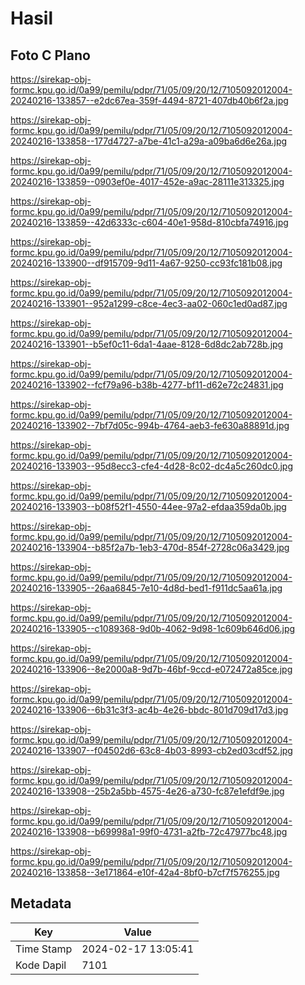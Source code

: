# Hasil

## Foto C Plano

https://sirekap-obj-formc.kpu.go.id/0a99/pemilu/pdpr/71/05/09/20/12/7105092012004-20240216-133857--e2dc67ea-359f-4494-8721-407db40b6f2a.jpg

https://sirekap-obj-formc.kpu.go.id/0a99/pemilu/pdpr/71/05/09/20/12/7105092012004-20240216-133858--177d4727-a7be-41c1-a29a-a09ba6d6e26a.jpg

https://sirekap-obj-formc.kpu.go.id/0a99/pemilu/pdpr/71/05/09/20/12/7105092012004-20240216-133859--0903ef0e-4017-452e-a9ac-28111e313325.jpg

https://sirekap-obj-formc.kpu.go.id/0a99/pemilu/pdpr/71/05/09/20/12/7105092012004-20240216-133859--42d6333c-c604-40e1-958d-810cbfa74916.jpg

https://sirekap-obj-formc.kpu.go.id/0a99/pemilu/pdpr/71/05/09/20/12/7105092012004-20240216-133900--df915709-9d11-4a67-9250-cc93fc181b08.jpg

https://sirekap-obj-formc.kpu.go.id/0a99/pemilu/pdpr/71/05/09/20/12/7105092012004-20240216-133901--952a1299-c8ce-4ec3-aa02-060c1ed0ad87.jpg

https://sirekap-obj-formc.kpu.go.id/0a99/pemilu/pdpr/71/05/09/20/12/7105092012004-20240216-133901--b5ef0c11-6da1-4aae-8128-6d8dc2ab728b.jpg

https://sirekap-obj-formc.kpu.go.id/0a99/pemilu/pdpr/71/05/09/20/12/7105092012004-20240216-133902--fcf79a96-b38b-4277-bf11-d62e72c24831.jpg

https://sirekap-obj-formc.kpu.go.id/0a99/pemilu/pdpr/71/05/09/20/12/7105092012004-20240216-133902--7bf7d05c-994b-4764-aeb3-fe630a88891d.jpg

https://sirekap-obj-formc.kpu.go.id/0a99/pemilu/pdpr/71/05/09/20/12/7105092012004-20240216-133903--95d8ecc3-cfe4-4d28-8c02-dc4a5c260dc0.jpg

https://sirekap-obj-formc.kpu.go.id/0a99/pemilu/pdpr/71/05/09/20/12/7105092012004-20240216-133903--b08f52f1-4550-44ee-97a2-efdaa359da0b.jpg

https://sirekap-obj-formc.kpu.go.id/0a99/pemilu/pdpr/71/05/09/20/12/7105092012004-20240216-133904--b85f2a7b-1eb3-470d-854f-2728c06a3429.jpg

https://sirekap-obj-formc.kpu.go.id/0a99/pemilu/pdpr/71/05/09/20/12/7105092012004-20240216-133905--26aa6845-7e10-4d8d-bed1-f911dc5aa61a.jpg

https://sirekap-obj-formc.kpu.go.id/0a99/pemilu/pdpr/71/05/09/20/12/7105092012004-20240216-133905--c1089368-9d0b-4062-9d98-1c609b646d06.jpg

https://sirekap-obj-formc.kpu.go.id/0a99/pemilu/pdpr/71/05/09/20/12/7105092012004-20240216-133906--8e2000a8-9d7b-46bf-9ccd-e072472a85ce.jpg

https://sirekap-obj-formc.kpu.go.id/0a99/pemilu/pdpr/71/05/09/20/12/7105092012004-20240216-133906--6b31c3f3-ac4b-4e26-bbdc-801d709d17d3.jpg

https://sirekap-obj-formc.kpu.go.id/0a99/pemilu/pdpr/71/05/09/20/12/7105092012004-20240216-133907--f04502d6-63c8-4b03-8993-cb2ed03cdf52.jpg

https://sirekap-obj-formc.kpu.go.id/0a99/pemilu/pdpr/71/05/09/20/12/7105092012004-20240216-133908--25b2a5bb-4575-4e26-a730-fc87e1efdf9e.jpg

https://sirekap-obj-formc.kpu.go.id/0a99/pemilu/pdpr/71/05/09/20/12/7105092012004-20240216-133908--b69998a1-99f0-4731-a2fb-72c47977bc48.jpg

https://sirekap-obj-formc.kpu.go.id/0a99/pemilu/pdpr/71/05/09/20/12/7105092012004-20240216-133858--3e171864-e10f-42a4-8bf0-b7cf7f576255.jpg


## Metadata

| Key        | Value               |
| ---------- | ------------------- |
| Time Stamp | 2024-02-17 13:05:41 |
| Kode Dapil | 7101                |



